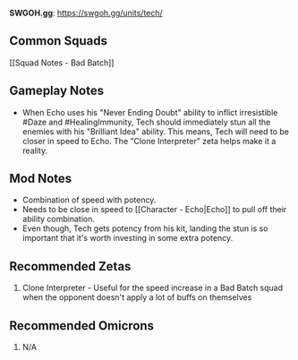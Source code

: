 **SWGOH.gg**: https://swgoh.gg/units/tech/

## Common Squads

[[Squad Notes - Bad Batch]]

## Gameplay Notes

 - When Echo uses his "Never Ending Doubt" ability to inflict irresistible #Daze and #HealingImmunity, Tech should immediately stun all the enemies with his "Brilliant Idea" ability. This means, Tech will need to be closer in speed to Echo. The "Clone Interpreter" zeta helps make it a reality. 

## Mod Notes

 - Combination of speed with potency.
 - Needs to be close in speed to [[Character - Echo|Echo]] to pull off their ability combination.
 - Even though, Tech gets potency from his kit, landing the stun is so important that it's worth investing in some extra potency.

## Recommended Zetas

1. Clone Interpreter - Useful for the speed increase in a Bad Batch squad when the opponent doesn't apply a lot of buffs on themselves

## Recommended Omicrons

1. N/A